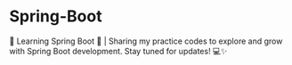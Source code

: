 # Spring-Boot
🌱 Learning Spring Boot 🚀 | Sharing my practice codes to explore and grow with Spring Boot development. Stay tuned for updates! 💻✨
